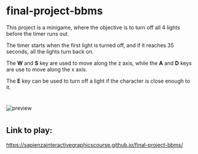 # final-project-bbms

This project is a minigame, where the objective is to turn off all 4 lights before the timer runs out. 


The timer starts when the first light is turned off, and if it reaches 35 seconds, all the lights turn back on.


The **W** and **S** key are used to move along the z axis, while the **A** and **D** keys are use to move along the x axis. 


The **E** key can be used to turn off a light if the character is close enough to it.

# 
![preview](/report/images/preview.png)
# 

## Link to play:
https://sapienzainteractivegraphicscourse.github.io/final-project-bbms/